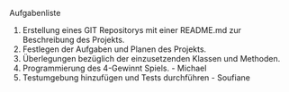 Aufgabenliste

1. Erstellung eines GIT Repositorys mit einer README.md zur Beschreibung des Projekts.
2. Festlegen der Aufgaben und Planen des Projekts.
3. Überlegungen bezüglich der einzusetzenden Klassen und Methoden.
4. Programmierung des 4-Gewinnt Spiels. - Michael
5. Testumgebung hinzufügen und Tests durchführen - Soufiane

